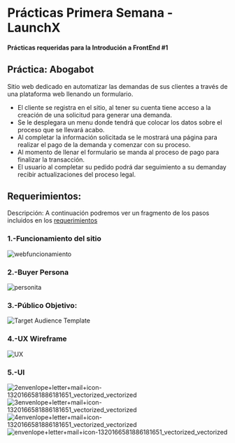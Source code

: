 # Prácticas Primera Semana - LaunchX
#### Prácticas requeridas para la Introdución a FrontEnd #1

## Práctica: Abogabot
Sitio web dedicado en automatizar las demandas de sus clientes a través de una plataforma web llenando un formulario. 
  - El cliente se registra en el sitio, al tener su cuenta tiene acceso a la creación de una solicitud para generar una demanda.
  - Se le desplegara un menu donde tendrá que colocar los datos sobre el proceso que se llevará acabo. 
  - Al completar la información solicitada se le mostrará una página para realizar el pago de la demanda y comenzar con su proceso. 
  - Al momento de llenar el formulario se manda al proceso de pago para finalizar la transacción. 
  - El usuario al completar su pedido podrá dar seguimiento a su demanday recibir actualizaciones del proceso legal.

## Requerimientos:
Descripción: A continuación podremos ver un fragmento de los pasos incluidos en los [requerimientos](https://github.com/theconker64/FrontEnd-Mision/blob/main/Practica%201/1%20-%20Requerimientos.doc)

### 1.-Funcionamiento del sitio
![webfuncionamiento](https://user-images.githubusercontent.com/73414537/156703897-5bd39c1b-9364-4fe3-8dfe-f6e3dea6312a.png)

### 2.-Buyer Persona
![personita](https://user-images.githubusercontent.com/73414537/156704929-ccbadf76-2a40-41fb-8e4e-a26a1a6a33ba.png)

### 3.-Público Objetivo:
![Target Audience Template](https://user-images.githubusercontent.com/73414537/156704957-44fdf167-110b-435b-9472-a27d88bf1ce2.jpg)


### 4.-UX Wireframe
![UX](https://user-images.githubusercontent.com/73414537/156706188-ee986502-bbda-4fd8-962d-c9f6af2e9480.png)


### 5.-UI
![2envenlope+letter+mail+icon-1320166581886181651_vectorized_vectorized](https://user-images.githubusercontent.com/73414537/156705024-e03f6a51-21c2-4f07-bb43-305a0cba4c54.png)
![3envenlope+letter+mail+icon-1320166581886181651_vectorized_vectorized](https://user-images.githubusercontent.com/73414537/156705028-5e9187a8-eef0-4b4b-9241-9791a4b431d1.png)
![4envenlope+letter+mail+icon-1320166581886181651_vectorized_vectorized](https://user-images.githubusercontent.com/73414537/156705032-2131a992-4300-49a4-8dfa-ddc98fe28afa.png)
![envenlope+letter+mail+icon-1320166581886181651_vectorized_vectorized](https://user-images.githubusercontent.com/73414537/156705042-8d402b75-2983-4d43-a3c0-231d5613ec30.png)
